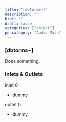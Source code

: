 ```yaml
---
title: "[dbtorms~]"
description: ""
bref: ""
draft: false
categories: ["object"]
pd-category: "Audio Math"
---
```


### [dbtorms~]

Does something.

### Inlets & Outlets

inlet 0

 - dummy

outlet 0

 - dummy
 
